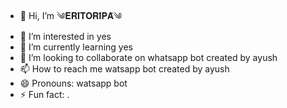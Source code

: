 - 👋 Hi, I’m ༄𝐄𝐑𝐈̄𝐓𝐎𝐑𝐈̄𝐏𝐀̄༄
- 👀 I’m interested in yes
- 🌱 I’m currently learning yes
- 💞️ I’m looking to collaborate on whatsapp bot created by ayush 
- 📫 How to reach me watsapp bot created by ayush
- 😄 Pronouns: watsapp bot
- ⚡ Fun fact: .

<!---
 ༄𝐄𝐑𝐈̄𝐓𝐎𝐑𝐈̄𝐏𝐀̄༄/༄𝐄𝐑𝐈̄𝐓𝐎𝐑𝐈̄𝐏𝐀̄༄is a ✨ special ✨ repository because its `README.md` (this file) appears on your GitHub profile.
You can click the Preview link to take a look at your changes.
--->
